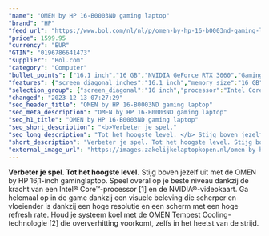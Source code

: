 ```yaml
---
"name": "OMEN by HP 16-B0003ND gaming laptop"
"brand": "HP"
"feed_url": "https://www.bol.com/nl/nl/p/omen-by-hp-16-b0003nd-gaming-laptop/9300000109295192"
"price": 1599.95
"currency": "EUR"
"GTIN": "0196786641473"
"supplier": "Bol.com"
"category": "Computer"
"bullet_points": ["16.1 inch","16 GB","NVIDIA GeForce RTX 3060","Gaming"]
"features": {"screen_diagonal_inches":"16.1 inch","memory_size":"16 GB","graphics_card":"NVIDIA GeForce RTX 3060","purpose_laptop":"Gaming"}
"selection_group": {"screen_diagonal":"16 inch","processor":"Intel Core i7","changed_price_past_3_days":false}
"changed": "2023-12-13 07:27:29"
"seo_header_title": "OMEN by HP 16-B0003ND gaming laptop"
"seo_meta_description": "OMEN by HP 16-B0003ND gaming laptop"
"seo_h1_title": "OMEN by HP 16-B0003ND gaming laptop"
"seo_short_description": "<b>Verbeter je spel."
"seo_long_description": "Tot het hoogste level. </b> Stijg boven jezelf uit met de OMEN by HP 16,1-inch gaminglaptop. Speel overal op je beste niveau dankzij de kracht van een Intel® Core™-processor [1] en de NVIDIA®-videokaart. Ga helemaal op in de game dankzij een visuele beleving die scherper en vloeiender is dankzij een hoge resolutie en een scherm met een hoge refresh rate. Houd je systeem koel met de OMEN Tempest Cooling-technologie [2] die oververhitting voorkomt, zelfs in het heetst van de strijd."
"short_description": "Verbeter je spel. Tot het hoogste level. Stijg boven jezelf uit met de OMEN by HP 16,1-inch gaminglaptop. Speel overal op je beste niveau dankzij de kracht van een Intel® Core™-processor [1] en de NVIDIA®-videokaart. Ga helemaal op in de game dankzij een visuele beleving die scherper en vloeiender is dankzij een hoge resolutie en een scherm met een hoge refresh rate. Houd je systeem koel met de OMEN Tempest Cooling-technologie [2] die oververhitting voorkomt, zelfs in het heetst van de strijd."
"external_image_url": "https://images.zakelijkelaptopkopen.nl/omen-by-hp-16-b0003nd-gaming-laptop.webp"
---
```


<b>Verbeter je spel. Tot het hoogste level.</b> Stijg boven jezelf uit met de OMEN by HP 16,1-inch gaminglaptop. Speel overal op je beste niveau dankzij de kracht van een Intel® Core™-processor [1] en de NVIDIA®-videokaart. Ga helemaal op in de game dankzij een visuele beleving die scherper en vloeiender is dankzij een hoge resolutie en een scherm met een hoge refresh rate. Houd je systeem koel met de OMEN Tempest Cooling-technologie [2] die oververhitting voorkomt, zelfs in het heetst van de strijd.